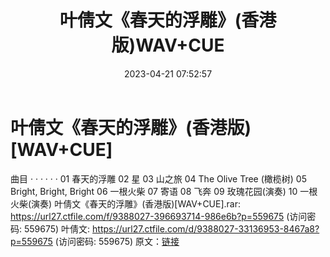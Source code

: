 ﻿---
title: 叶倩文《春天的浮雕》(香港版)WAV+CUE
date: 2023-04-21 07:52:57
categories: WAV车载音乐、镜像
tags: 华语中文
---
# 叶倩文《春天的浮雕》(香港版)[WAV+CUE]

曲目
· · · · · ·
01 春天的浮雕
02 星
03 山之旅
04 The Olive Tree (橄榄树)
05 Bright, Bright, Bright
06 一根火柴
07 寄语
08 飞奔
09 玫瑰花园(演奏)
10 一根火柴(演奏)
叶倩文《春天的浮雕》(香港版)[WAV+CUE].rar: https://url27.ctfile.com/f/9388027-396693714-986e6b?p=559675
(访问密码: 559675)
叶倩文: https://url27.ctfile.com/d/9388027-33136953-8467a8?p=559675
(访问密码: 559675)
原文：[链接](https://blog.sina.com.cn/s/blog_1647c7e76010311j7.html)